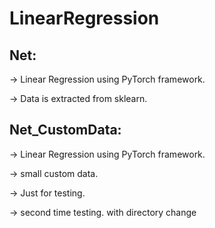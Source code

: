 # LinearRegression

## Net:
-> Linear Regression using PyTorch framework.

-> Data is extracted from sklearn.

## Net_CustomData:
-> Linear Regression using PyTorch framework.

-> small custom data.

-> Just for testing.

-> second time testing. with directory change


